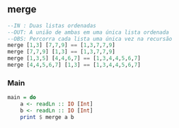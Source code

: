 ## merge
```hs
--IN : Duas listas ordenadas
--OUT: A união de ambas em uma única lista ordenada
--OBS: Percorra cada lista uma única vez na recursão
merge [1,3] [7,7,9] == [1,3,7,7,9]
merge [7,7,9] [1,3] == [1,3,7,7,9]
merge [1,3,5] [4,4,6,7] == [1,3,4,4,5,6,7]
merge [4,4,5,6,7] [1,3] == [1,3,4,4,5,6,7]
```


<!--MAIN_BEGIN-->
### Main
```hs
main = do
    a <- readLn :: IO [Int]
    b <- readLn :: IO [Int]
    print $ merge a b

```
<!--MAIN_END-->
